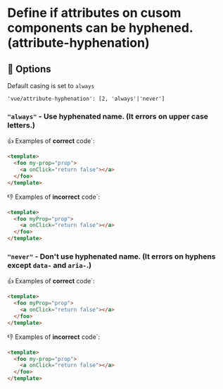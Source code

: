 # Define if attributes on cusom components can be hyphened. (attribute-hyphenation)

## :wrench: Options

Default casing is set to `always`

```
'vue/attribute-hyphenation': [2, 'always'|'never']
```

### `"always"` - Use hyphenated name. (It errors on upper case letters.)

:+1: Examples of **correct** code`:

```html
<template>
  <foo my-prop="prop">
    <a onClick="return false"></a>
  </foo>
</template>
```

:-1: Examples of **incorrect** code`:

```html
<template>
  <foo myProp="prop">
    <a onClick="return false"></a>
  </foo>
</template>
```

### `"never"` - Don't use hyphenated name. (It errors on hyphens except `data-` and `aria-`.)

:+1: Examples of **correct** code`:

```html
<template>
  <foo myProp="prop">
    <a onClick="return false"></a>
  </foo>
</template>
```

:-1: Examples of **incorrect** code`:

```html
<template>
  <foo my-prop="prop">
    <a onClick="return false"></a>
  </foo>
</template>
```
